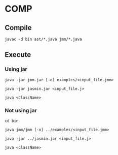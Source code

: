 # COMP

## Compile

``` javac -d bin ast/*.java jmm/*.java ```

## Execute

### Using jar

``` java -jar jmm.jar [-o] examples/<input_file.jmm> ```

``` java -jar jasmin.jar <input_file.j> ```

``` java <ClassName> ```

### Not using jar

``` cd bin ```

``` java jmm/jmm [-o] ../examples/<input_file.jmm> ```

``` java -jar ../jasmin.jar <input_file.j> ```

``` java <ClassName> ```